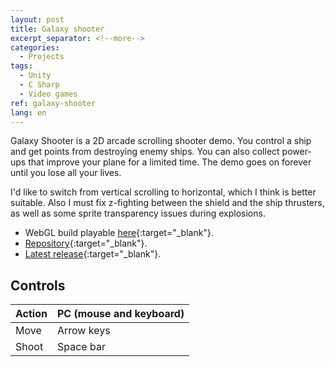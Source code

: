 ```yaml
---
layout: post
title: Galaxy shooter
excerpt_separator: <!--more-->
categories:
  - Projects
tags:
  - Unity
  - C Sharp
  - Video games
ref: galaxy-shooter
lang: en
---
```


Galaxy Shooter is a 2D arcade scrolling shooter demo. 
You control a ship and get points from destroying enemy ships. 
You can also collect power-ups that improve your plane for a limited time. 
The demo goes on forever until you lose all your lives.

<!--more-->

I'd like to switch from vertical scrolling to horizontal, which I think is better suitable.
Also I must fix z-fighting between the shield and the ship thrusters, as well as some sprite transparency issues during explosions.

* WebGL build playable [here](/galaxy-shooter){:target="_blank"}.
* [Repository](https://github.com/azarrias/galaxy-shooter){:target="_blank"}.
* [Latest release](https://github.com/azarrias/galaxy-shooter/releases/latest){:target="_blank"}.

## Controls

Action | PC (mouse and keyboard) 
------ | ----------------------- 
Move   | Arrow keys              
Shoot  | Space bar               

